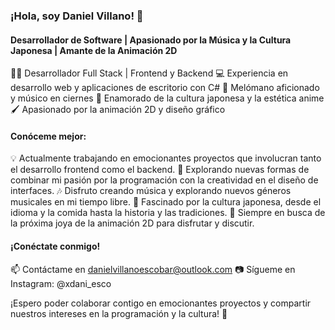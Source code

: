 ### ¡Hola, soy Daniel Villano! 👋

#### Desarrollador de Software | Apasionado por la Música y la Cultura Japonesa | Amante de la Animación 2D

👨‍💻 Desarrollador Full Stack | Frontend y Backend
💻 Experiencia en desarrollo web y aplicaciones de escritorio con C#
🎵 Melómano aficionado y músico en ciernes
🎌 Enamorado de la cultura japonesa y la estética anime
🖌️ Apasionado por la animación 2D y diseño gráfico

#### Conóceme mejor:

💡 Actualmente trabajando en emocionantes proyectos que involucran tanto el desarrollo frontend como el backend.
🎨 Explorando nuevas formas de combinar mi pasión por la programación con la creatividad en el diseño de interfaces.
🎶 Disfruto creando música y explorando nuevos géneros musicales en mi tiempo libre.
🌸 Fascinado por la cultura japonesa, desde el idioma y la comida hasta la historia y las tradiciones.
🎥 Siempre en busca de la próxima joya de la animación 2D para disfrutar y discutir.

#### ¡Conéctate conmigo!

📫 Contáctame en danielvillanoescobar@outlook.com
📷 Sígueme en Instagram: @xdani_esco


¡Espero poder colaborar contigo en emocionantes proyectos y compartir nuestros intereses en la programación y la cultura! 🚀

